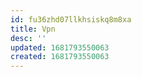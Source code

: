 ```yaml
---
id: fu36zhd07llkhsiskq8m8xa
title: Vpn
desc: ''
updated: 1681793550063
created: 1681793550063
---
```

